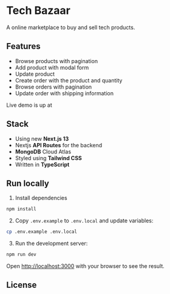 # Tech Bazaar
A online marketplace to buy and sell tech products.

## Features

- Browse products with pagination
- Add product with modal form
- Update product
- Create order with the product and quantity
- Browse orders with pagination
- Update order with shipping information

Live demo is up at 

## Stack

- Using new **Next.js 13**
- Nextjs **API Routes** for the backend
- **MongoDB** Cloud Atlas
- Styled using **Tailwind CSS**
- Written in **TypeScript**

## Run locally
1. Install dependencies

```bash
npm install
```
2. Copy `.env.example` to `.env.local` and update variables:

```bash
cp .env.example .env.local
```

3. Run the development server:

```bash
npm run dev
```

Open [http://localhost:3000](http://localhost:3000) with your browser to see the result.

## License
